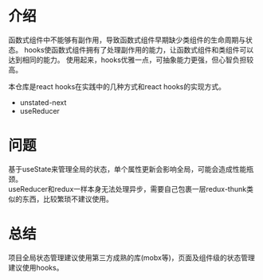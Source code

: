 # 介绍

函数式组件中不能够有副作用，导致函数式组件早期缺少类组件的生命周期与状态。
hooks使函数式组件拥有了处理副作用的能力，让函数式组件和类组件可以达到相同的能力。
使用起来，hooks优雅一点，可抽象能力更强，但心智负担较高。

本仓库是react hooks在实践中的几种方式和react hooks的实现方式。

- unstated-next
- useReducer

# 问题

基于useState来管理全局的状态，单个属性更新会影响全局，可能会造成性能瓶颈。  
useReducer和redux一样本身无法处理异步，需要自己包裹一层redux-thunk类似的东西，比较繁琐不建议使用。

# 总结

项目全局状态管理建议使用第三方成熟的库(mobx等)，页面及组件级的状态管理建议使用hooks。
